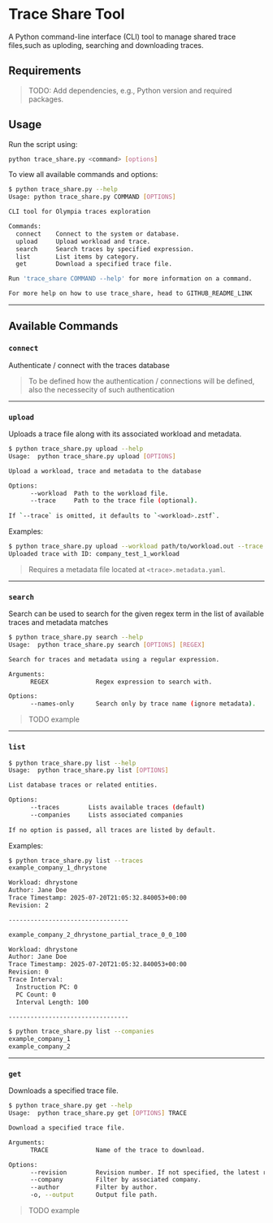# Trace Share Tool

A Python command-line interface (CLI) tool to manage shared trace files,such as uploding, searching and downloading traces.

## Requirements

> TODO: Add dependencies, e.g., Python version and required packages.


## Usage

Run the script using:

```bash
python trace_share.py <command> [options]
```

To view all available commands and options:

```bash
$ python trace_share.py --help
Usage: python trace_share.py COMMAND [OPTIONS]

CLI tool for Olympia traces exploration

Commands:
  connect    Connect to the system or database.
  upload     Upload workload and trace.
  search     Search traces by specified expression.
  list       List items by category.
  get        Download a specified trace file.

Run 'trace_share COMMAND --help' for more information on a command.

For more help on how to use trace_share, head to GITHUB_README_LINK
```

---

## Available Commands

### `connect`

Authenticate / connect with the traces database

> To be defined how the authentication / connections will be defined, also the necessecity of such authentication


---

### `upload`

Uploads a trace file along with its associated workload and metadata.
```bash
$ python trace_share.py upload --help
Usage:  python trace_share.py upload [OPTIONS]

Upload a workload, trace and metadata to the database

Options:
      --workload  Path to the workload file.
      --trace     Path to the trace file (optional).
      
If `--trace` is omitted, it defaults to `<workload>.zstf`.
```

Examples:
```bash
$ python trace_share.py upload --workload path/to/workload.out --trace path/to/trace.zstf
Uploaded trace with ID: company_test_1_workload
```

> Requires a metadata file located at `<trace>.metadata.yaml`.

---

### `search`

Search can be used to search for the given regex term in the list of available traces and metadata matches

```bash
$ python trace_share.py search --help
Usage:  python trace_share.py search [OPTIONS] [REGEX]

Search for traces and metadata using a regular expression.

Arguments:
      REGEX             Regex expression to search with.

Options:
      --names-only      Search only by trace name (ignore metadata).
```
> TODO example

---

### `list`
```bash
$ python trace_share.py list --help
Usage:  python trace_share.py list [OPTIONS]

List database traces or related entities.

Options:
      --traces        Lists available traces (default)
      --companies     Lists associated companies
      
If no option is passed, all traces are listed by default.
```

Examples:

```bash
$ python trace_share.py list --traces
example_company_1_dhrystone

Workload: dhrystone
Author: Jane Doe
Trace Timestamp: 2025-07-20T21:05:32.840053+00:00
Revision: 2

---------------------------------

example_company_2_dhrystone_partial_trace_0_0_100

Workload: dhrystone
Author: Jane Doe
Trace Timestamp: 2025-07-20T21:05:32.840053+00:00
Revision: 0
Trace Interval:
  Instruction PC: 0
  PC Count: 0
  Interval Length: 100

---------------------------------
```

```bash
$ python trace_share.py list --companies
example_company_1
example_company_2
```
---

### `get`

Downloads a specified trace file.

```bash
$ python trace_share.py get --help
Usage:  python trace_share.py get [OPTIONS] TRACE 

Download a specified trace file.

Arguments:
      TRACE             Name of the trace to download.

Options:
      --revision        Revision number. If not specified, the latest revision is used.
      --company         Filter by associated company.
      --author          Filter by author.
      -o, --output      Output file path.
```
> TODO example
